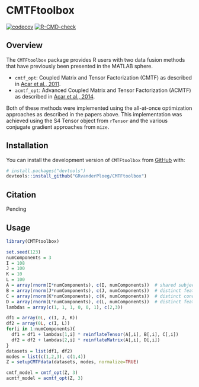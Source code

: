 
<!-- README.md is generated from README.Rmd. Please edit that file -->

# CMTFtoolbox

<!-- badges: start -->

[![codecov](https://codecov.io/gh/GRvanderPloeg/CMTFtoolbox/graph/badge.svg?token=Y8XWFAV0IC)](https://codecov.io/gh/GRvanderPloeg/CMTFtoolbox)
[![R-CMD-check](https://github.com/GRvanderPloeg/CMTFtoolbox/actions/workflows/R-CMD-check.yaml/badge.svg)](https://github.com/GRvanderPloeg/CMTFtoolbox/actions/workflows/R-CMD-check.yaml)
<!-- badges: end -->

## Overview

The `CMTFtoolbox` package provides R users with two data fusion methods
that have previously been presented in the MATLAB sphere.

- `cmtf_opt`: Coupled Matrix and Tensor Factorization (CMTF) as
  described in [Acar et al., 2011](https://arxiv.org/abs/1105.3422).
- `acmtf_opt`: Advanced Coupled Matrix and Tensor Factorization (ACMTF)
  as described in [Acar et al.,
  2014](https://bmcbioinformatics.biomedcentral.com/articles/10.1186/1471-2105-15-239).

Both of these methods were implemented using the all-at-once
optimization approaches as described in the papers above. This
implementation was achieved using the S4 Tensor object from `rTensor`
and the various conjugate gradient approaches from `mize`.

## Installation

You can install the development version of `CMTFtoolbox` from
[GitHub](https://github.com/) with:

``` r
# install.packages("devtools")
devtools::install_github("GRvanderPloeg/CMTFtoolbox")
```

## Citation

Pending

## Usage

``` r
library(CMTFtoolbox)

set.seed(123)
numComponents = 3
I = 108
J = 100
K = 10
L = 100
A = array(rnorm(I*numComponents), c(I, numComponents))  # shared subject mode
B = array(rnorm(J*numComponents), c(J, numComponents))  # distinct feature mode of X1
C = array(rnorm(K*numComponents), c(K, numComponents))  # distinct condition mode of X1
D = array(rnorm(L*numComponents), c(L, numComponents))  # distinct feature mode of X2
lambdas = array(c(1, 1, 1, 0, 0, 1), c(2,3))

df1 = array(0L, c(I, J, K))
df2 = array(0L, c(I, L))
for(i in 1:numComponents){
  df1 = df1 + lambdas[1,i] * reinflateTensor(A[,i], B[,i], C[,i])
  df2 = df2 + lambdas[2,i] * reinflateMatrix(A[,i], D[,i])
}
datasets = list(df1, df2)
modes = list(c(1,2,3), c(1,4))
Z = setupCMTFdata(datasets, modes, normalize=TRUE)

cmtf_model = cmtf_opt(Z, 3)
acmtf_model = acmtf_opt(Z, 3)
```
